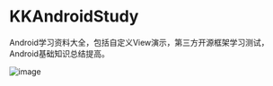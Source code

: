 # KKAndroidStudy
Android学习资料大全，包括自定义View演示，第三方开源框架学习测试，Android基础知识总结提高。 

![image](https://github.com/android-shiyan/KKAndroidStudy/blob/master/screenshots/one.png?raw=true) 
